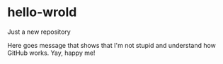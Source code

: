 # hello-wrold
Just a new repository 

Here goes message that shows that I'm not stupid and understand how GitHub works. 
Yay, happy me! 
